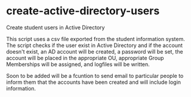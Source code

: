 # create-active-directory-users
Create student users in Active Directory

This script uses a csv file exported from the student information system.  The script checks if the user exist in Active Directory and if the account doesn't exist, an AD account will be created, a password will be set, the account will be placed in the appropriate OU, appropriate Group Memberships will be assigned, and logfiles will be written.

Soon to be added will be a fcuntion to send email to particular people to inform them that the accounts have been created and will include login information.
